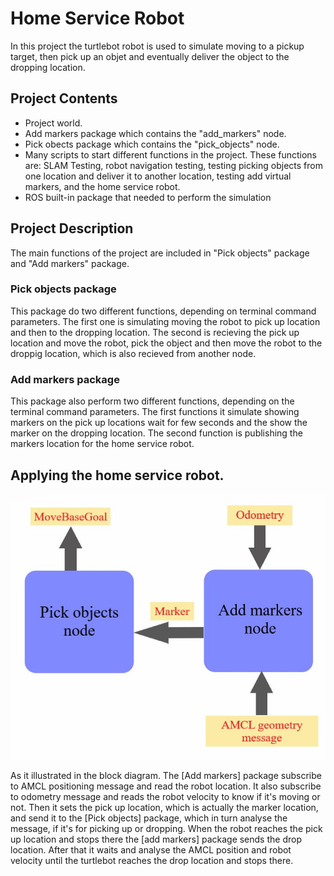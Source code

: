 # Home Service Robot
In this project the turtlebot robot is used to simulate moving to a pickup target, then pick up an objet and eventually deliver the object to the dropping location.
## Project Contents
-  Project world.
- Add markers package which contains the "add_markers" node.
- Pick obects package which contains the "pick_objects" node.
- Many scripts to start different functions in the project. These functions are: SLAM Testing, robot navigation testing, testing picking objects from one location and deliver it to another location, testing add virtual markers, and the home service robot.
- ROS built-in package that needed to perform the simulation
## Project Description
The main functions of the project are included in "Pick objects" package and "Add markers" package.
### Pick objects package
This package do two different functions, depending on terminal command parameters. The first one is simulating moving the robot to pick up location and then to the dropping location. The second is recieving the pick up location and move the robot, pick the object and then move the robot to the droppig location, which is also recieved from another node.
### Add markers package
This package also perform two different functions, depending on the terminal command parameters. The first functions it simulate showing markers on the pick up locations wait for few seconds and the show the marker on the dropping location. The second function is publishing the markers location for the home service robot.
## Applying the home service robot.
![block_diagram](./images/Block_diagram.jpg)

As it illustrated in the block diagram. The [Add markers] package subscribe to AMCL positioning message and read the robot location. It also subscribe to odometry message and reads the robot velocity to know if it's moving or not. Then it sets the pick up location, which is actually the marker location, and send it to the [Pick objects] package, which in turn analyse the message, if it's for picking up or dropping.
When the robot reaches the pick up location and stops there the [add markers] package sends the drop location. After that it waits and analyse the AMCL position and robot velocity until the turtlebot reaches the drop location and stops there.  
